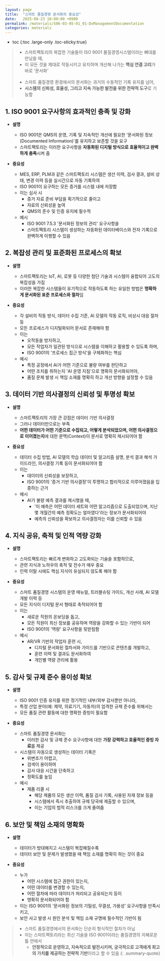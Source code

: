 ```yaml
---
layout: page
title:  "스마트 품질경영 문서화의 중요성"
date:   2025-08-23 10:00:00 +0900
permalink: /materials/S06-03-05-01_01-DxManagementDocumentation
categories: materials
---
```

* toc
{:toc .large-only .toc-sticky:true}

> - 스마트팩토리의 복잡한 기술들이 ISO 9001 품질경영시스템이라는 뼈대를 만났을 때,
> - 이 모든 것을 제대로 작동시키고 유지하며 개선해 나가는 **핵심 연결 고리**가 바로 '문서화'<br><br>
> - 스마트 품질경영 환경에서의 문서화는 과거의 수동적인 기록 유지를 넘어,
> - **시스템의 신뢰성, 효율성, 그리고 지속 가능한 발전을 위한 전략적 도구**로 기능함


## 1. ISO 9001 요구사항의 효과적인 충족 및 강화

- **설명**
    - ISO 9001은 QMS의 운영, 기록 및 지속적인 개선에 필요한 '문서화된 정보(Documented Information)'를 유지하고 보존할 것을 요구
    - 스마트팩토리는 이러한 요구사항을 **자동화된 디지털 방식으로 효율적이고 완벽하게 충족**시켜 줌

- **중요성**
    - MES, ERP, PLM과 같은 스마트팩토리 시스템은 생산 이력, 검사 결과, 설비 상태, 변경 이력 등을 실시간으로 자동 기록하여
    - ISO 9001이 요구하는 모든 증거를 시스템 내에 저장함
    - 이는 심사 시
        - 증거 자료 준비 부담을 획기적으로 줄이고
        - 자료의 신뢰성을 높여
        - QMS의 준수 및 인증 유지에 필수적
    - 예시
        - ISO 9001 7.5.3 '문서화된 정보의 관리' 요구사항을
        - 스마트팩토리 시스템이 생성하는 자동화된 데이터베이스와 전자 기록으로 완벽하게 이행할 수 있음

## 2. 복잡성 관리 및 표준화된 프로세스의 확보

- **설명**
    - 스마트팩토리는 IoT, AI, 로봇 등 다양한 첨단 기술과 시스템이 융합되어 고도의 복잡성을 가짐
    - 이러한 복잡한 시스템들이 유기적으로 작동하도록 하는 유일한 방법은 **명확하게 문서화된 표준 프로세스와 절차**임

- **중요성**
    - 각 설비의 작동 방식, 데이터 수집 기준, AI 모델의 작동 로직, 비상시 대응 절차 등
    - 모든 프로세스가 디지털화되어 문서로 존재해야 함
    - 이는
        - 오작동을 방지하고,
        - 모든 작업자가 일관된 방식으로 시스템을 이해하고 활용할 수 있도록 하며,
        - ISO 9001의 '프로세스 접근 방식'을 구체화하는 핵심
    - 예시
        - 특정 공정에서 AI가 어떤 기준으로 불량 여부를 판단하고
        - 어떤 조치를 취하는지 'AI 운영 지침'으로 명확히 문서화되어야,
        - 품질 문제 발생 시 책임 소재를 명확히 하고 개선 방향을 설정할 수 있음

## 3. 데이터 기반 의사결정의 신뢰성 및 투명성 확보

- **설명**
    - 스마트팩토리의 가장 큰 강점은 데이터 기반 의사결정
    - 그러나 데이터만으로는 부족
    - **어떤 데이터가 어떤 기준으로 수집되고, 어떻게 분석되었으며, 어떤 의사결정으로 이어졌는지**에 대한 문맥(Context)이 문서로 명확히 제시되어야 함

- **중요성**
    - 데이터 수집 방법, AI 모델의 학습 데이터 및 알고리즘 설명, 분석 결과 해석 가이드라인, 의사결정 기록 등이 문서화되어야 함
    - 이는
        - 데이터의 신뢰성을 보장하고,
        - ISO 9001의 '증거 기반 의사결정'이 투명하고 합리적으로 이루어졌음을 입증하는 근거
    - 예시
        - AI가 불량 예측 결과를 제시했을 때,
            - '이 예측은 어떤 데이터 세트와 어떤 알고리즘으로 도출되었으며, 지난 몇 개월간의 예측 정확도는 얼마였다'라는 정보가 문서화되어야
            - 예측의 신뢰성을 확보하고 의사결정자는 이를 신뢰할 수 있음

## 4. 지식 공유, 축적 및 인적 역량 강화

- **설명**
    - 스마트팩토리는 빠르게 변화하고 고도화되는 기술을 포함하므로,
    - 관련 지식과 노하우의 축적 및 전수가 매우 중요
    - 인력 이탈 시에도 핵심 지식이 유실되지 않도록 해야 함

- **중요성**
    - 스마트 품질경영 시스템의 운영 매뉴얼, 트러블슈팅 가이드, 개선 사례, AI 모델 개발 이력 등
    - 모든 지식이 디지털 문서 형태로 축적되어야 함
    - 이는
        - 새로운 직원의 온보딩을 돕고,
        - 모든 직원이 최신 정보를 공유하며 역량을 강화할 수 있는 기반이 되어
        - ISO 9001의 '역량' 요구사항을 뒷받침함
    - 예시
        - AR/VR 기반의 작업자 훈련 시,
            - 디지털 문서화된 절차서와 가이드를 기반으로 콘텐츠를 개발하고,
            - 훈련 이력 및 결과도 문서화하여
            - 개인별 역량 관리에 활용

## 5. 감사 및 규제 준수 용이성 확보

- **설명**
    - ISO 9001 인증 유지를 위한 정기적인 내부/외부 감사뿐만 아니라,
    - 특정 산업 분야(예: 제약, 의료기기, 자동차)의 엄격한 규제 준수를 위해서는
    - 모든 품질 관련 활동에 대한 명확한 증빙이 필요함

- **중요성**
    - 스마트 품질경영 문서화는
        - 이러한 감사 및 규제 준수 요구사항에 대한 **가장 강력하고 효율적인 증빙 자료**를 제공
    - 시스템이 자동으로 생성하는 데이터 기록은
        - 위변조가 어렵고,
        - 검색이 용이하여
        - 감사 대응 시간을 단축하고
        - 정확도를 높임
    - 예시
        - 제품 리콜 시
            - 해당 제품의 모든 생산 이력, 품질 검사 기록, 사용된 자재 정보 등을
            - 시스템에서 즉시 추출하여 규제 당국에 제출할 수 있으며,
            - 이는 기업의 법적 리스크를 크게 줄여줌

## 6. 보안 및 책임 소재의 명확화

- **설명**
    - 데이터가 방대해지고 시스템이 복잡해질수록
    - 데이터 보안 및 문제가 발생했을 때 책임 소재를 명확히 하는 것이 중요

- **중요성**
    - 누가
        - 어떤 시스템에 접근 권한이 있는지,
        - 어떤 데이터를 변경할 수 있는지,
        - 어떤 절차에 따라 데이터가 처리되고 공유되는지 등이
        - 명확히 문서화되어야 함
    - 이는 ISO 9001의 '문서화된 정보의 기밀성, 무결성, 가용성' 요구사항을 만족시키고,
    - 보안 사고 발생 시 원인 분석 및 책임 소재 규명에 필수적인 기반이 됨


> - 스마트 품질경영에서의 문서화는 단순히 형식적인 절차가 아님
> - 이는 스마트팩토리라는 최신 기술을 ISO 9001이라는 품질경영의 지혜로운 틀 안에서
>    - **안정적으로 운영하고, 지속적으로 발전시키며, 궁극적으로 고객에게 최고의 가치를 제공하는 전략적 기반**이라고 할 수 있음
{: .summary-quote}
